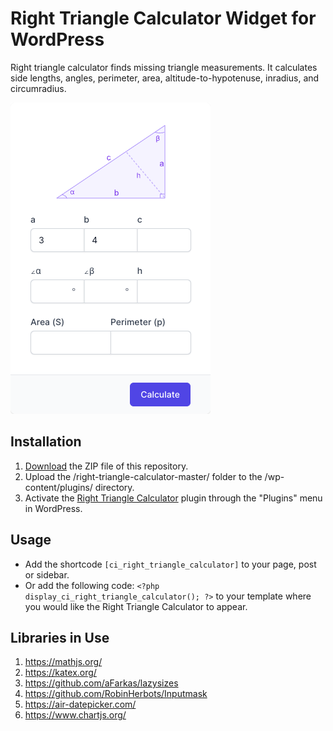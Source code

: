 # Right Triangle Calculator Widget for WordPress

Right triangle calculator finds missing triangle measurements. It calculates side lengths, angles, perimeter, area, altitude-to-hypotenuse, inradius, and circumradius.

![Right Triangle Calculator Input Form](/assets/images/screenshot-1.png "Right Triangle Calculator Input Form")

## Installation

1. [Download](https://github.com/pub-calculator-io/right-triangle-calculator/archive/refs/heads/master.zip) the ZIP file of this repository.
2. Upload the /right-triangle-calculator-master/ folder to the /wp-content/plugins/ directory.
3. Activate the [Right Triangle Calculator](https://www.calculator.io/right-triangle-calculator/ "Right Triangle Calculator Homepage") plugin through the "Plugins" menu in WordPress.

## Usage
* Add the shortcode `[ci_right_triangle_calculator]` to your page, post or sidebar.
* Or add the following code: `<?php display_ci_right_triangle_calculator(); ?>` to your template where you would like the Right Triangle Calculator to appear.

## Libraries in Use
1. https://mathjs.org/
2. https://katex.org/
3. https://github.com/aFarkas/lazysizes
4. https://github.com/RobinHerbots/Inputmask
5. https://air-datepicker.com/
6. https://www.chartjs.org/
